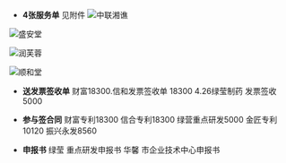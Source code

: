 * **4张服务单** 见附件 
![中联湘谯](https://0.553xyz.xyz/api/v3/file/source/710/04.02.1.jpg?sign=pzmWmKmaZ_EDa2YaJzhp74tDIl_ohTnvv98PijaSWyk%3D%3A0)

![盛安堂](https://0.553xyz.xyz/api/v3/file/source/711/04.02.jpg?sign=2Kwx9dkCYMbyz_X6v_86Y5C0CuN6E9oyE3IU4fN_yXg%3D%3A0)

![润芙蓉](https://0.553xyz.xyz/api/v3/file/source/712/04.2.1.jpg?sign=CAul2UmDI2Cnp598dOzhTAFXbTmNnkkWsWh3F9AwKGo%3D%3A0)

![顺和堂](https://0.553xyz.xyz/api/v3/file/source/1339/04.27.jpeg?sign=uB--3P-tEuBIofIpJ0O-A7B8Okg35pnvczsnGZWs_Wc%3D%3A0)

* **送发票签收单**  财富18300.信和发票签收单 18300  4.26绿莹制药 发票签收5000

* **参与签合同**    财富专利18300  信合专利18300  绿营重点研发5000  金匠专利 10120 振兴永发8560

* **申报书** 绿莹 重点研发申报书  华馨 市企业技术中心申报书
